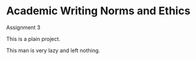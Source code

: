 # Academic Writing Norms and Ethics
Assignment 3

This is a plain project.

This man is very lazy and left nothing.
